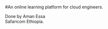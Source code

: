 #An online learning platform for cloud engineers.

Done by Aman Essa                                    
Safaricom Ethiopia.
